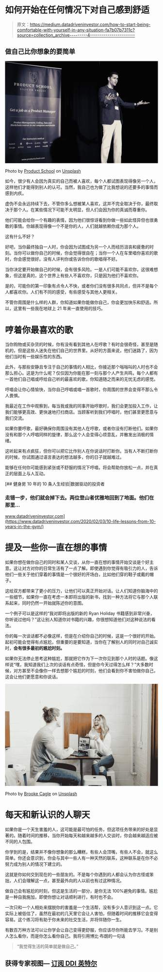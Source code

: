 # 如何开始在任何情况下对自己感到舒适

> 原文：<https://medium.datadriveninvestor.com/how-to-start-being-comfortable-with-yourself-in-any-situation-fa7b07b7311c?source=collection_archive---------4----------------------->

## 做自己比你想象的要简单

![](img/74a2ac6ea4fc18b726bb3db9b4d86197.png)

Photo by [Product School](https://unsplash.com/@productschool?utm_source=medium&utm_medium=referral) on [Unsplash](https://unsplash.com?utm_source=medium&utm_medium=referral)

如今，很少有人会因为真实的自己而被人喜欢，每个人都试图表现得像另一个人，这样他们才能得到别人的认可。当然，我自己也为做了比我想说的还要多的事情而感到内疚。

虚伪不会永远持续下去，不管你多么想被某人喜欢，这并不完全取决于你，最终取决于那个人。在某些情况下可能不太明显，但人们会因为你的真诚而尊重你。

他们可能会给你一个有趣的表情，因为他们很惊讶看到你做一些如此怪异但也很勇敢的事情。你越表现得像一个不是你的人，人们就越依赖你成为那个人。

这有什么不好？

好吧，当你最终独自一人时，你会因为试图成为另一个人而经历沮丧和疲惫的时刻。当你可以做你自己的时候，你会觉得很自在；当你一个人在车里唱你喜欢的歌时，你会感觉很好。没有人评判你或告诉你你的歌唱得不好。

当你决定要开始做自己的时候，会有很多风险。一是人们可能不喜欢你，这很难想象，但这是真的，这个世界上有些人不喜欢你，只是因为他们不喜欢你。

是的，可能你的第一印象有点令人不快，或者你们没有很多共同点，但并不是每个人都喜欢你。人们有不同的感受，有些感受与其他人更相关。

不管你周围是什么样的人群，你知道如果你能做你自己，你会更加快乐和舒适。所以，这里有一些我在地球上 21 年来一直使用的技巧。

# 哼着你最喜欢的歌

当你购物或买杂货的时候，你有没有看到其他人在哼歌？有时会很奇怪，甚至是随机的，但是这些人迷失在他们自己的世界里。从好的方面来说，他们迷路了，因为他们当时有一些娱乐性的东西。

此外，与那些安静且专注于自己的事情的人相比，你接近那个嗡嗡叫的人时也不会那么担心。这是为什么呢？仅仅因为你能在那一刻与那个人产生共鸣，每个人都有一首他们自己唱或哼给自己听的最喜欢的歌，你知道随之而来的无忧无虑的感觉。

哼唱会让你心情愉快，当你自己哼唱或唱一首歌时，你周围的世界会变得不那么令人畏惧。

我最近在工作中观察到，每当我或我的同事开始哼歌时，我们会更加投入工作，让我们能够更高效、更快速地打扫商店。当顾客听到我们哼唱时，他们甚至更愿意与我们交流。

如果你要哼歌，最好确保你周围没有其他人在哼歌，或者你没有打断他们。如果你没有和那个人哼唱同样的旋律，那么这个人会变得心烦意乱，并散发出消极的情绪。

这听起来有点疯狂，但你可以把它比作别人在你说话时打断你。当有人不断打断你的时候，你试图通过语言表达的想法越多，你的日子就越难过。

能够在任何你可能感到紧张或不舒服的情况下哼唱，将会帮助你放松一点，并在真正的层面上与人互动。

[](https://www.datadriveninvestor.com/2020/02/03/10-life-lessons-from-10-years-in-the-gym/) [## 健身房 10 年的 10 条人生经验|数据驱动的投资者

### 走错一步，他们就会掉下去。两位登山者优雅地回到了地面。他们在那里…

www.datadriveninvestor.com](https://www.datadriveninvestor.com/2020/02/03/10-life-lessons-from-10-years-in-the-gym/) 

# 提及一些你一直在想的事情

如果你想在做你自己的同时和某人交谈，从你一直在想的事情开始交谈是个好主意。这让对方对你的日常生活有了一点了解。即使遇到你觉得有吸引力的人，告诉他们一些关于他们穿着的事情是一个很好的开场白，比如他们穿的鞋子或戴的帽子。

这给双方都带来了更小的压力，让他们可以真正开始对话。让人们知道你脑海中的一些细节，如果你一直在考虑一本即将出版的新书，找到一种方法将它与那个人联系起来，同时仍然一开始就陈述你的意图。

一个例子可以是这样的“我对即将出版的新的 Ryan Holiday 书籍感到非常兴奋，你听说过他吗？”这让别人知道你对书籍的兴趣，你很想知道他们对这种说法的看法。

你的每一次谈话都不必像这样，但是在介绍你自己的时候，这是一个很好的开始。起初可能会觉得有点尴尬，但重要的是要知道，当你在了解别人的同时对自己诚实时，**会有很多最初的尴尬时刻。**

如果你无法停止思考这种尴尬，那就把它作为下一次你见到那个人时的话题。像这样说“嘿，我知道我们上次的谈话有点奇怪，但是你今天过得怎么样？”大多数时候，对方甚至不会像你一样去想那个尴尬的时刻，他们会看到你不害怕做你自己，这会让他们更愿意和你说话。

![](img/925bb0a96187154c80beff547d9238a2.png)

Photo by [Brooke Cagle](https://unsplash.com/@brookecagle?utm_source=medium&utm_medium=referral) on [Unsplash](https://unsplash.com?utm_source=medium&utm_medium=referral)

# 每天和新认识的人聊天

如果你是一个天生害羞的人，这可能是最可怕的任务，但这项任务带来的好处是显著的。随着时间的推移，当你开始每天和越来越多的人交谈时，你会越来越适应被不同的人包围。

你学到的是，结果并不像你想象的那么糟糕，有些人会顶嘴，有些人不会，就这么简单。你还会意识到，你会与其中一些人有一种天然的联系，这种联系是在你不必努力成为别人的情况下建立的。

这就是你如何交到现在的一些朋友的。不是每个你遇到的人都会认为你古怪或笨拙，人们会理解这一点，甚至最外向的人以前也有过这种情况。

做自己会有尴尬的时刻，但这是生活的一部分，是你无法 100%避免的事情。尴尬是一种自我施加，即使你想让对话顺利进行，有时也不会。

一次只和一个人相处来摆脱你的害羞是一个生活帮，没有多少人意识到这一点。它实际上被低估了，虽然在最初的几天里它会让人害怕，但随着时间的推移它会变得容易。这个练习将有助于你未来的社交生活，并将伴随你一生。

有数百万种方法可以让你学会让自己变得更舒服，你应该尽你所能去学习。不是别人怎么看你，而是你怎么看你自己。我将引用博比·布朗的一句话

> “我觉得生活的简单就是做自己。”

## 获得专家视图— [订阅 DDI 英特尔](https://datadriveninvestor.com/ddi-intel)